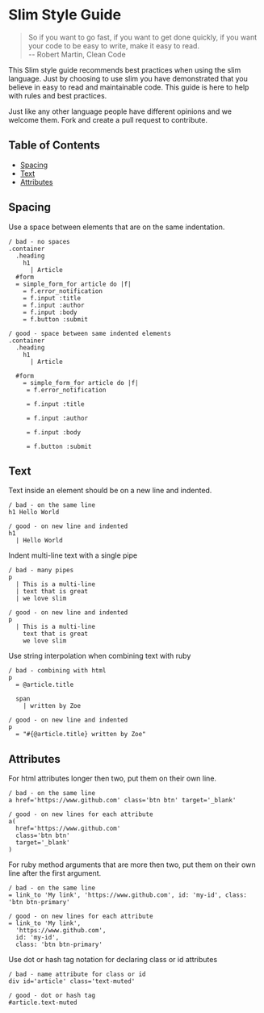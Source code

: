 # Slim Style Guide

> So if you want to go fast, if you want to get done quickly, if you want your code to be easy to write, make it easy to read. <br>
> -- Robert Martin, Clean Code


This Slim style guide recommends best practices when using the slim language. Just by choosing to use slim you have demonstrated that you believe in easy to read and maintainable code. This guide is here to help with rules and best practices.

Just like any other language people have different opinions and we welcome them. Fork and create a pull request to contribute.

## Table of Contents

- [Spacing](#spacing)
- [Text](#text)
- [Attributes](#attributes)


## Spacing

Use a space between elements that are on the same indentation.

```slim
/ bad - no spaces
.container
  .heading
    h1
      | Article
  #form
  = simple_form_for article do |f|
    = f.error_notification
    = f.input :title
    = f.input :author
    = f.input :body
    = f.button :submit

/ good - space between same indented elements
.container
  .heading
    h1
      | Article

  #form
    = simple_form_for article do |f|
     = f.error_notification

     = f.input :title

     = f.input :author

     = f.input :body

     = f.button :submit
```

## Text

Text inside an element should be on a new line and indented.

```slim
/ bad - on the same line
h1 Hello World

/ good - on new line and indented
h1
  | Hello World
```

Indent multi-line text with a single pipe

```slim
/ bad - many pipes
p
  | This is a multi-line
  | text that is great
  | we love slim

/ good - on new line and indented
p
  | This is a multi-line
    text that is great
    we love slim
```

Use string interpolation when combining text with ruby

```slim
/ bad - combining with html
p
  = @article.title
  
  span
    | written by Zoe

/ good - on new line and indented
p
  = "#{@article.title} written by Zoe"
```

## Attributes

For html attributes longer then two, put them on their own line.

```slim
/ bad - on the same line
a href='https://www.github.com' class='btn btn' target='_blank'

/ good - on new lines for each attribute
a(
  href='https://www.github.com'
  class='btn btn'
  target='_blank'
)
```

For ruby method arguments that are more then two, put them on their own line after the first argument.

```slim
/ bad - on the same line
= link_to 'My link', 'https://www.github.com', id: 'my-id', class: 'btn btn-primary'

/ good - on new lines for each attribute
= link_to 'My link',
  'https://www.github.com',
  id: 'my-id',
  class: 'btn btn-primary'
```

Use dot or hash tag notation for declaring class or id attributes

```slim
/ bad - name attribute for class or id
div id='article' class='text-muted'

/ good - dot or hash tag
#article.text-muted
```
